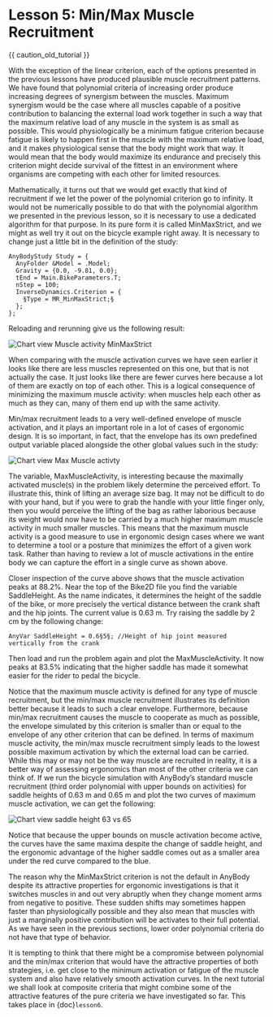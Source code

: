 # Lesson 5: Min/Max Muscle Recruitment

{{ caution_old_tutorial }}

With the exception of the linear criterion, each of the options
presented in the previous lessons have produced plausible muscle
recruitment patterns. We have found that polynomial criteria of
increasing order produce increasing degrees of synergism between the
muscles. Maximum synergism would be the case where all muscles capable
of a positive contribution to balancing the external load work together
in such a way that the maximum relative load of any muscle in the system
is as small as possible. This would physiologically be a minimum fatigue
criterion because fatigue is likely to happen first in the muscle with
the maximum relative load, and it makes physiological sense that the
body might work that way. It would mean that the body would maximize its
endurance and precisely this criterion might decide survival of the
fittest in an environment where organisms are competing with each other
for limited resources.

Mathematically, it turns out that we would get exactly that kind of
recruitment if we let the power of the polynomial criterion go to
infinity. It would not be numerically possible to do that with the
polynomial algorithm we presented in the previous lesson, so it is
necessary to use a dedicated algorithm for that purpose. In its pure
form it is called MinMaxStrict, and we might as well try it out on the
bicycle example right away. It is necessary to change just a little bit
in the definition of the study:

```AnyScriptDoc
AnyBodyStudy Study = {
  AnyFolder &Model = .Model;
  Gravity = {0.0, -9.81, 0.0};
  tEnd = Main.BikeParameters.T;
  nStep = 100;
  InverseDynamics.Criterion = {
    §Type = MR_MinMaxStrict;§
  };
};
```

Reloading and rerunning give us the following result:

![Chart view Muscle activity MinMaxStrict](_static/lesson5/image1.png)

When comparing with the muscle activation curves we have seen earlier it
looks like there are less muscles represented on this one, but that is
not actually the case. It just looks like there are fewer curves here
because a lot of them are exactly on top of each other. This is a
logical consequence of minimizing the maximum muscle activity: when
muscles help each other as much as they can, many of them end up with
the same activity.

Min/max recruitment leads to a very well-defined envelope of muscle
activation, and it plays an important role in a lot of cases of
ergonomic design. It is so important, in fact, that the envelope has its
own predefined output variable placed alongside the other global values
such in the study:

![Chart view Max Muscle activty](_static/lesson5/image2.png)

The variable, MaxMuscleActivity, is interesting because the maximally
activated muscle(s) in the problem likely determine the perceived
effort. To illustrate this, think of lifting an average size bag. It may
not be difficult to do with your hand, but if you were to grab the
handle with your little finger only, then you would perceive the lifting
of the bag as rather laborious because its weight would now have to be
carried by a much higher maximum muscle activity in much smaller
muscles. This means that the maximum muscle activity is a good measure
to use in ergonomic design cases where we want to determine a tool or a
posture that minimizes the effort of a given work task. Rather than
having to review a lot of muscle activations in the entire body we can
capture the effort in a single curve as shown above.

Closer inspection of the curve above shows that the muscle activation
peaks at 88.2%. Near the top of the Bike2D file you find the variable
SaddleHeight. As the name indicates, it determines the height of the
saddle of the bike, or more precisely the vertical distance between the
crank shaft and the hip joints. The current value is 0.63 m. Try raising
the saddle by 2 cm by the following change:

```AnyScriptDoc
AnyVar SaddleHeight = 0.6§5§; //Height of hip joint measured vertically from the crank
```

Then load and run the problem again and plot the MaxMuscleActivity. It
now peaks at 83.5% indicating that the higher saddle has made it
somewhat easier for the rider to pedal the bicycle.

Notice that the maximum muscle activity is defined for any type of
muscle recruitment, but the min/max muscle recruitment illustrates its
definition better because it leads to such a clear envelope.
Furthermore, because min/max recruitment causes the muscle to cooperate
as much as possible, the envelope simulated by this criterion is smaller
than or equal to the envelope of any other criterion that can be
defined. In terms of maximum muscle activity, the min/max muscle
recruitment simply leads to the lowest possible maximum activation by
which the external load can be carried. While this may or may not be the
way muscle are recruited in reality, it is a better way of assessing
ergonomics than most of the other criteria we can think of. If we run
the bicycle simulation with AnyBody’s standard muscle recruitment (third
order polynomial with upper bounds on activities) for saddle heights of
0.63 m and 0.65 m and plot the two curves of maximum muscle activation,
we can get the following:

![Chart view saddle height 63 vs 65](_static/lesson5/image3.png)

Notice that because the upper bounds on muscle activation become active,
the curves have the same maxima despite the change of saddle height, and
the ergonomic advantage of the higher saddle comes out as a smaller area
under the red curve compared to the blue.

The reason why the MinMaxStrict criterion is not the default in AnyBody
despite its attractive properties for ergonomic investigations is that
it switches muscles in and out very abruptly when they change moment
arms from negative to positive. These sudden shifts may sometimes happen
faster than physiologically possible and they also mean that muscles
with just a marginally positive contribution will be activates to their
full potential. As we have seen in the previous sections, lower order
polynomial criteria do not have that type of behavior.

It is tempting to think that there might be a compromise between
polynomial and the min/max criterion that would have the attractive
properties of both strategies, i.e. get close to the minimum activation
or fatigue of the muscle system and also have relatively smooth
activation curves. In the next tutorial we shall look at composite
criteria that might combine some of the attractive features of the pure
criteria we have investigated so far. This takes place in {doc}`lesson6`.
